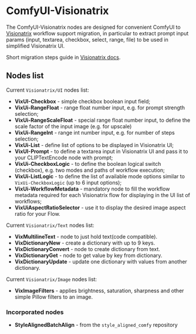 # ComfyUI-Visionatrix

The ComfyUI-Visionatrix nodes are designed for convenient ComfyUI to [Visionatrix](https://github.com/Visionatrix/Visionatrix) workflow support migration, in particular to extract prompt input params (input, textarea, checkbox, select, range, file) to be used in simplified Visionatrix UI.

Short migration steps guide in [Visionatrix docs](https://visionatrix.github.io/VixFlowsDocs/).

## Nodes list

Current `Visionatrix/UI` nodes list:

- **VixUI-Checkbox** - simple checkbox boolean input field;
- **VixUi-RangeFloat** - range float number input, e.g. for prompt strength selection;
- **VixUi-RangeScaleFloat** - special range float number input, to define the scale factor of the input image (e.g. for upscale)
- **VixUi-RangeInt** - range int number input, e.g. for number of steps selection;
- **VixUi-List** - define list of options to be displayed in Visionatrix UI;
- **VixUI-Prompt** - to define a textarea input in Visionatrix UI and pass it to your CLIPTextEncode node with prompt;
- **VixUi-CheckboxLogic** - to define the boolean logical switch (checkbox), e.g. two modes and paths of workflow execution;
- **VixUi-ListLogic** - to define the list of available mode options similar to `VixUi-CheckboxLogic` (up to 6 input options);
- **VixUi-WorkflowMetadata** - mandatory node to fill the workflow metadata required for each Visionatrix flow for displaying in the UI list of workflows;
- **VixUiAspectRatioSelector** - use it to display the desired image aspect ratio for your Flow.

Current `Visionatrix/Text` nodes list:

- **VixMultilineText** - node to just hold text(code compatible).
- **VixDictionaryNew** - create a dictionary with up to 9 keys.
- **VixDictionaryConvert** - node to create dictionary from text.
- **VixDictionaryGet** - node to get value by key from dictionary.
- **VixDictionaryUpdate** - update one dictionary with values from another dictionary.

Current `Visionatrix/Image` nodes list:

- **VixImageFilters** - applies brightness, saturation, sharpness and other simple Pillow filters to an image.

### Incorporated nodes

- **StyleAlignedBatchAlign** - from the `style_aligned_comfy` repository
